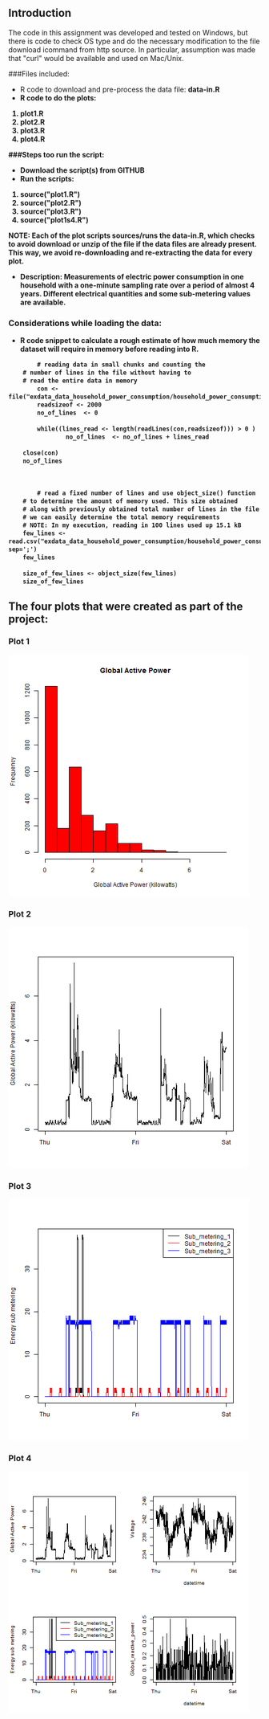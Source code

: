 ## Introduction


The code in this assignment was developed and tested on Windows,
but there is code to check OS type and do the necessary modification
to the file download icommand from http source. In particular,
assumption was made that "curl" would be available and used on Mac/Unix.

###Files included:
* R code to download and pre-process the data file: <b>data-in.R<b>
* R code to do the plots: 
<ol>
<li><b>plot1.R<b></li>
<li><b>plot2.R<b></li>
<li><b>plot3.R<b></li>
<li><b>plot4.R<b></li>
</ol>

###Steps too run the script:

* Download the script(s) from GITHUB
* Run the scripts:
<ol>
<li>source("plot1.R")</li>
<li>source("plot2.R")</li>
<li>source("plot3.R")</li>
<li>source("plot1s4.R")</li>
</ol>

<b>NOTE:</b> Each of the plot scripts sources/runs the data-in.R, which checks to avoid download or unzip of the file if the data files are already present. This way, we avoid re-downloading and re-extracting the data for every plot.

* <b>Description</b>: Measurements of electric power consumption in
one household with a one-minute sampling rate over a period of almost
4 years. Different electrical quantities and some sub-metering values
are available.


### Considerations while loading the data:


* R code snippet to calculate a rough estimate of how much memory 
the dataset will require in memory before reading into R. 


```{r}
        # reading data in small chunks and counting the 
	# number of lines in the file without having to
	# read the entire data in memory
        con <- file("exdata_data_household_power_consumption/household_power_consumption.txt",open="r")
        readsizeof <- 2000
        no_of_lines  <- 0

        while((lines_read <- length(readLines(con,readsizeof))) > 0 ) 
                no_of_lines  <- no_of_lines + lines_read

	close(con)
	no_of_lines


	
        # read a fixed number of lines and use object_size() function
	# to determine the amount of memory used. This size obtained
	# along with previously obtained total number of lines in the file
	# we can easily determine the total memory requirements
	# NOTE: In my execution, reading in 100 lines used up 15.1 kB
	few_lines <- read.csv("exdata_data_household_power_consumption/household_power_consumption.txt",nrows=10, sep=';')
	few_lines

	size_of_few_lines <- object_size(few_lines)
	size_of_few_lines

```

## The four plots that were created as part of the project:


### Plot 1


![plot1](plot1.png) 


### Plot 2

![plot2](plot2.png) 


### Plot 3

![plot3](plot3.png) 


### Plot 4

![plot4](plot4.png) 


